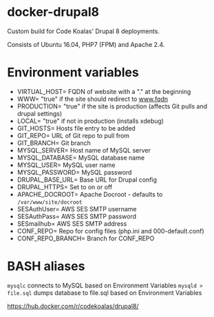 # docker-drupal8

Custom build for Code Koalas' Drupal 8 deployments.  

Consists of Ubuntu 16.04, PHP7 (FPM) and Apache 2.4.

# Environment variables
* VIRTUAL_HOST= FQDN of website with a "." at the beginning
* WWW= "true" if the site should redirect to www.fqdn
* PRODUCTION= "true" if the site is production (affects Git pulls and drupal settings)
* LOCAL= "true" if not in production (installs xdebug)
* GIT_HOSTS= Hosts file entry to be added
* GIT_REPO= URL of Git repo to pull from
* GIT_BRANCH= Git branch
* MYSQL_SERVER= Host name of MySQL server
* MYSQL_DATABASE= MySQL database name
* MYSQL_USER= MySQL user name
* MYSQL_PASSWORD= MySQL password
* DRUPAL_BASE_URL= Base URL for Drupal config
* DRUPAL_HTTPS= Set to on or off
* APACHE_DOCROOT= Apache Docroot - defaults to `/var/www/site/docroot`
* SESAuthUser= AWS SES SMTP username
* SESAuthPass= AWS SES SMTP password
* SESmailhub= AWS SES SMTP address
* CONF_REPO= Repo for config files (php.ini and 000-default.conf)
* CONF_REPO_BRANCH= Branch for CONF_REPO

# BASH aliases
`mysqlc` connects to MySQL based on Environment Variables
`mysqld > file.sql` dumps database to file.sql based on Environment Variables

https://hub.docker.com/r/codekoalas/drupal8/
